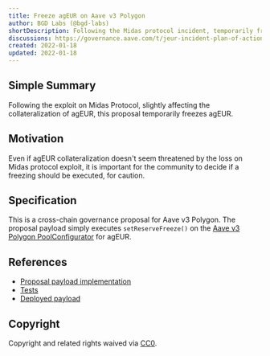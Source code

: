 ```yaml
---
title: Freeze agEUR on Aave v3 Polygon
author: BGD Labs (@bgd-labs)
shortDescription: Following the Midas protocol incident, temporarily freeze agEUR
discussions: https://governance.aave.com/t/jeur-incident-plan-of-action/11379
created: 2022-01-18
updated: 2022-01-18
---
```


## Simple Summary

Following the exploit on Midas Protocol, slightly affecting the collateralization of agEUR, this proposal temporarily freezes agEUR. 

## Motivation

Even if agEUR collateralization doesn't seem threatened by the loss on Midas protocol exploit, it is important for the community to decide if a freezing should be executed, for caution.

## Specification

This is a cross-chain governance proposal for Aave v3 Polygon.
The proposal payload simply executes `setReserveFreeze()` on the [Aave v3 Polygon PoolConfigurator](https://polygonscan.com/address/0x8145eddDf43f50276641b55bd3AD95944510021E) for agEUR.

## References

- [Proposal payload implementation](TBA)
- [Tests](TBA)
- [Deployed payload](TBA)

## Copyright

Copyright and related rights waived via [CC0](https://creativecommons.org/publicdomain/zero/1.0/).
